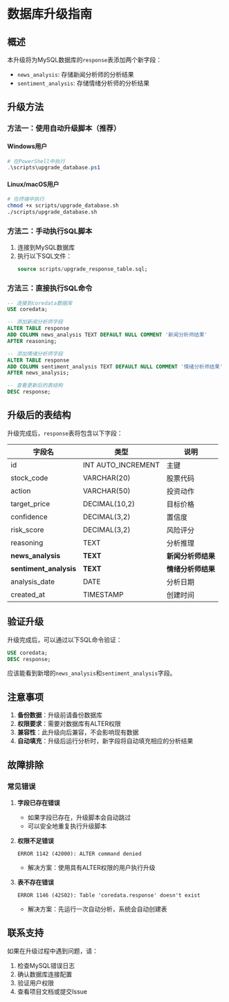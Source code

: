 # 数据库升级指南

## 概述

本升级将为MySQL数据库的`response`表添加两个新字段：
- `news_analysis`: 存储新闻分析师的分析结果
- `sentiment_analysis`: 存储情绪分析师的分析结果

## 升级方法

### 方法一：使用自动升级脚本（推荐）

#### Windows用户
```powershell
# 在PowerShell中执行
.\scripts\upgrade_database.ps1
```

#### Linux/macOS用户
```bash
# 在终端中执行
chmod +x scripts/upgrade_database.sh
./scripts/upgrade_database.sh
```

### 方法二：手动执行SQL脚本

1. 连接到MySQL数据库
2. 执行以下SQL文件：
   ```sql
   source scripts/upgrade_response_table.sql;
   ```

### 方法三：直接执行SQL命令

```sql
-- 连接到coredata数据库
USE coredata;

-- 添加新闻分析师字段
ALTER TABLE response 
ADD COLUMN news_analysis TEXT DEFAULT NULL COMMENT '新闻分析师结果' 
AFTER reasoning;

-- 添加情绪分析师字段
ALTER TABLE response 
ADD COLUMN sentiment_analysis TEXT DEFAULT NULL COMMENT '情绪分析师结果' 
AFTER news_analysis;

-- 查看更新后的表结构
DESC response;
```

## 升级后的表结构

升级完成后，`response`表将包含以下字段：

| 字段名 | 类型 | 说明 |
|--------|------|------|
| id | INT AUTO_INCREMENT | 主键 |
| stock_code | VARCHAR(20) | 股票代码 |
| action | VARCHAR(50) | 投资动作 |
| target_price | DECIMAL(10,2) | 目标价格 |
| confidence | DECIMAL(3,2) | 置信度 |
| risk_score | DECIMAL(3,2) | 风险评分 |
| reasoning | TEXT | 分析推理 |
| **news_analysis** | **TEXT** | **新闻分析师结果** |
| **sentiment_analysis** | **TEXT** | **情绪分析师结果** |
| analysis_date | DATE | 分析日期 |
| created_at | TIMESTAMP | 创建时间 |

## 验证升级

升级完成后，可以通过以下SQL命令验证：

```sql
USE coredata;
DESC response;
```

应该能看到新增的`news_analysis`和`sentiment_analysis`字段。

## 注意事项

1. **备份数据**：升级前请备份数据库
2. **权限要求**：需要对数据库有ALTER权限
3. **兼容性**：此升级向后兼容，不会影响现有数据
4. **自动填充**：升级后运行分析时，新字段将自动填充相应的分析结果

## 故障排除

### 常见错误

1. **字段已存在错误**
   - 如果字段已存在，升级脚本会自动跳过
   - 可以安全地重复执行升级脚本

2. **权限不足错误**
   ```
   ERROR 1142 (42000): ALTER command denied
   ```
   - 解决方案：使用具有ALTER权限的用户执行升级

3. **表不存在错误**
   ```
   ERROR 1146 (42S02): Table 'coredata.response' doesn't exist
   ```
   - 解决方案：先运行一次自动分析，系统会自动创建表

## 联系支持

如果在升级过程中遇到问题，请：
1. 检查MySQL错误日志
2. 确认数据库连接配置
3. 验证用户权限
4. 查看项目文档或提交Issue